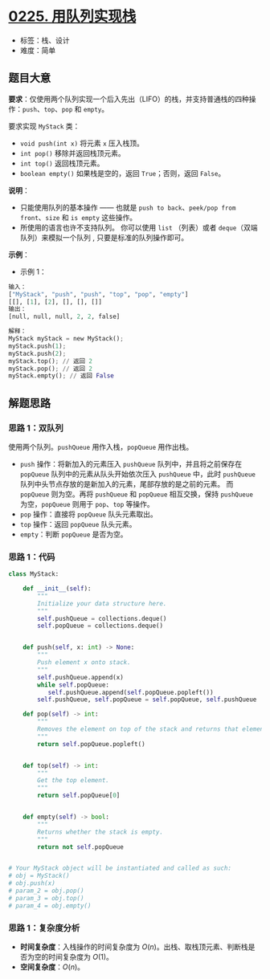 # [0225. 用队列实现栈](https://leetcode.cn/problems/implement-stack-using-queues/)

- 标签：栈、设计
- 难度：简单

## 题目大意

**要求**：仅使用两个队列实现一个后入先出（LIFO）的栈，并支持普通栈的四种操作：`push`、`top`、`pop` 和 `empty`。

要求实现 `MyStack` 类：

- `void push(int x)` 将元素 `x` 压入栈顶。
- `int pop()` 移除并返回栈顶元素。
- `int top()` 返回栈顶元素。
- `boolean empty()` 如果栈是空的，返回 `True`；否则，返回 `False`。

**说明**：

- 只能使用队列的基本操作 —— 也就是 `push to back`、`peek/pop from front`、`size` 和 `is empty` 这些操作。
- 所使用的语言也许不支持队列。 你可以使用 `list` （列表）或者 `deque`（双端队列）来模拟一个队列 , 只要是标准的队列操作即可。

**示例**：

- 示例 1：

```Python
输入：
["MyStack", "push", "push", "top", "pop", "empty"]
[[], [1], [2], [], [], []]
输出：
[null, null, null, 2, 2, false]

解释：
MyStack myStack = new MyStack();
myStack.push(1);
myStack.push(2);
myStack.top(); // 返回 2
myStack.pop(); // 返回 2
myStack.empty(); // 返回 False
```

## 解题思路

### 思路 1：双队列

使用两个队列。`pushQueue` 用作入栈，`popQueue` 用作出栈。

- `push` 操作：将新加入的元素压入 `pushQueue` 队列中，并且将之前保存在 `popQueue` 队列中的元素从队头开始依次压入 `pushQueue` 中，此时 `pushQueue` 队列中头节点存放的是新加入的元素，尾部存放的是之前的元素。 而 `popQueue` 则为空。再将 `pushQueue` 和 `popQueue` 相互交换，保持 `pushQueue` 为空，`popQueue` 则用于 `pop`、`top` 等操作。
- `pop` 操作：直接将 `popQueue` 队头元素取出。
- `top` 操作：返回 `popQueue` 队头元素。
- `empty`：判断 `popQueue` 是否为空。

### 思路 1：代码

```Python
class MyStack:

    def __init__(self):
        """
        Initialize your data structure here.
        """
        self.pushQueue = collections.deque()
        self.popQueue = collections.deque()


    def push(self, x: int) -> None:
        """
        Push element x onto stack.
        """
        self.pushQueue.append(x)
        while self.popQueue:
           self.pushQueue.append(self.popQueue.popleft())
        self.pushQueue, self.popQueue = self.popQueue, self.pushQueue

    def pop(self) -> int:
        """
        Removes the element on top of the stack and returns that element.
        """
        return self.popQueue.popleft()


    def top(self) -> int:
        """
        Get the top element.
        """
        return self.popQueue[0]


    def empty(self) -> bool:
        """
        Returns whether the stack is empty.
        """
        return not self.popQueue


# Your MyStack object will be instantiated and called as such:
# obj = MyStack()
# obj.push(x)
# param_2 = obj.pop()
# param_3 = obj.top()
# param_4 = obj.empty()
```

### 思路 1：复杂度分析

- **时间复杂度**：入栈操作的时间复杂度为 $O(n)$。出栈、取栈顶元素、判断栈是否为空的时间复杂度为 $O(1)$。
- **空间复杂度**：$O(n)$。